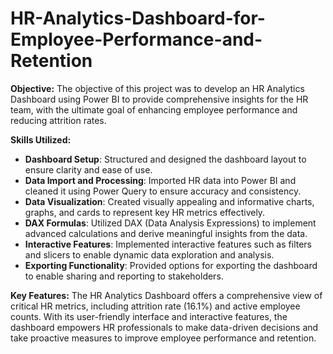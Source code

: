# HR-Analytics-Dashboard-for-Employee-Performance-and-Retention

**Objective:**
The objective of this project was to develop an HR Analytics Dashboard using Power BI to provide comprehensive insights for the HR team, with the ultimate goal of enhancing employee performance and reducing attrition rates.

**Skills Utilized:**
- **Dashboard Setup**: Structured and designed the dashboard layout to ensure clarity and ease of use.
- **Data Import and Processing**: Imported HR data into Power BI and cleaned it using Power Query to ensure accuracy and consistency.
- **Data Visualization**: Created visually appealing and informative charts, graphs, and cards to represent key HR metrics effectively.
- **DAX Formulas**: Utilized DAX (Data Analysis Expressions) to implement advanced calculations and derive meaningful insights from the data.
- **Interactive Features**: Implemented interactive features such as filters and slicers to enable dynamic data exploration and analysis.
- **Exporting Functionality**: Provided options for exporting the dashboard to enable sharing and reporting to stakeholders.

**Key Features:**
The HR Analytics Dashboard offers a comprehensive view of critical HR metrics, including attrition rate (16.1%) and active employee counts. With its user-friendly interface and interactive features, the dashboard empowers HR professionals to make data-driven decisions and take proactive measures to improve employee performance and retention.

